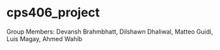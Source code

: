 # cps406_project

Group Members:
 Devansh Brahmbhatt, 
 Dilshawn Dhaliwal, 
 Matteo Guidi, 
 Luis Magay, 
 Ahmed Wahib
